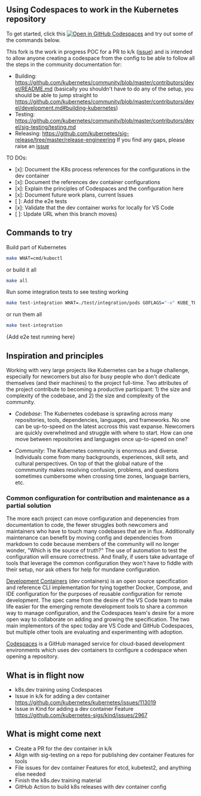 ## Using Codespaces to work in the Kubernetes repository

To get started, click this [![Open in GitHub Codespaces](https://github.com/codespaces/badge.svg)](https://github.com/codespaces/new?hide_repo_select=true&ref=codespaces-devcontainer&repo=530261170&machine=premiumLinux&location=WestUs2&devcontainer_path=.devcontainer%2Fdevcontainer.json) and try out some of the commands below.

This fork is the work in progress POC for a PR to k/k ([issue](https://github.com/kubernetes/kubernetes/issues/113019)) and is intended to allow anyone creating a codespace from the config to be able to follow all the steps in the community documentation for:
  - Building: https://github.com/kubernetes/community/blob/master/contributors/devel/README.md (basically you shouldn't have to do any of the setup, you should be able to jump straight to https://github.com/kubernetes/community/blob/master/contributors/devel/development.md#building-kubernetes)
  - Testing: https://github.com/kubernetes/community/blob/master/contributors/devel/sig-testing/testing.md
  - Releasing: https://github.com/kubernetes/sig-release/tree/master/release-engineering
If you find any gaps, please raise an [issue](https://github.com/craiglpeters/kubernetes/issues/new/choose)

TO DOs: 
 - [x]: Document the K8s process references for the configurations in the dev container
 - [x]: Document the references dev container configurations
 - [x]: Explain the principles of Codespaces and the configuration here
 - [x]: Document future work plans, current Issues
 - [ ]: Add the e2e tests
 - [x]: Validate that the dev container works for locally for VS Code
 - [ ]: Update URL when this branch moves}

## Commands to try

Build part of Kubernetes
```bash
make WHAT=cmd/kubectl
```

or build it all
```bash
make all
```

Run some integration tests to see testing working
```bash
make test-integration WHAT=./test/integration/pods GOFLAGS="-v" KUBE_TEST_ARGS="-run ^TestPodUpdateActiveDeadlineSeconds$"
```

or run them all
```bash
make test-integration
```

{Add e2e test running here}

## Inspiration and principles

Working with very large projects like Kubernetes can be a huge challenge, especially for newcomers but also for busy people who don't dedicate themselves (and their machines) to the project full-time. Two attributes of the project contribute to becoming a productive participant: 1) the size and complexity of the codebase, and 2) the size and complexity of the community. 

- _Codebase_: The Kubernetes codebase is sprawling across many repositories, tools, dependencies, languages, and frameworks. No one can be up-to-speed on the latest accross this vast expanse. Newcomers are quickly overwhelmed and struggle with where to start. How can one move between repositories and languages once up-to-speed on one?

- _Community_: The Kubernetes community is enormous and diverse. Individuals come from many backgrounds, experiences, skill sets, and cultural perspectives. On top of that the global nature of the commmunity makes resolving confusion, problems, and questions sometimes cumbersome when crossing time zones, language barriers, etc.

### Common configuration for contribution and maintenance as a partial solution

The more each project can move configuration and depenencies from documentation to code, the fewer struggles both newcomers and maintainers who have to touch many codebases that are in flux. Additionally maintenance can benefit by moving config and dependencies from markdown to code because members of the community will no longer wonder, "Which is the source of truth?" The use of automation to test the configuration will ensure correctness. And finally, if users take advantage of tools that leverage the common configuration they won't have to fiddle with their setup, nor ask others for help for mundane configuration.

[Development Containers](https://containers.dev/) (dev containers) is an open source specification and reference CLI implementation for tying together Docker, Compose, and IDE configuration for the purposes of reusable configuration for remote development. The spec came from the desire of the VS Code team to make life easier for the emerging remote development tools to share a common way to manage configuration, and the Codespaces team's desire for a more open way to collaborate on adding and growing the specification. The two main implementors of the spec today are VS Code and GitHub Codespaces, but multiple other tools are evaluating and experimenting with adoption.

[Codespaces](https://github.com/features/codespaces) is a GitHub managed service for cloud-based development environments which uses dev containers to configure a codespace when opening a repository.

## What is in flight now

- k8s.dev training using Codespaces
- Issue in k/k for adding a dev container https://github.com/kubernetes/kubernetes/issues/113019
- Issue in Kind for adding a dev container Feature https://github.com/kubernetes-sigs/kind/issues/2967

## What is might come next

- Create a PR for the dev container in k/k
- Align with sig-testing on a repo for publishing dev container Features for tools
- File issues for dev container Features for etcd, kubetest2, and anything else needed
- Finish the k8s.dev training material
- GitHub Action to build k8s releases with dev container config